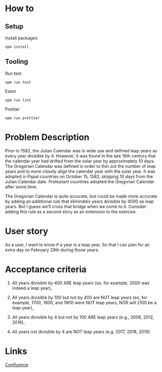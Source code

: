 # How to
## Setup
Install packages
```
npm install
```
## Tooling
Run test
```
npm run test
```
Eslint
```
npm run lint
```

Prettier
```
npm run prettier
```

# Problem Description
Prior to 1582, the Julian Calendar was in wide use and defined leap years as every year divisible by 4. However, it was found in the late 16th century that the calendar year had drifted from the solar year by approximately 10 days. The Gregorian Calendar was defined in order to thin out the number of leap years and to more closely align the calendar year with the solar year. It was adopted in Papal countries on October 15, 1582, skipping 10 days from the Julian Calendar date. Protestant countries adopted the Gregorian Calendar after some time.

The Gregorian Calendar is quite accurate, but could be made more accurate by adding an additional rule that eliminates years divisible by 4000 as leap years. But I guess we’ll cross that bridge when we come to it. Consider adding this rule as a second story as an extension to the exercise.

# User story
As a user, I want to know if a year is a leap year, So that I can plan for an extra day on February 29th during those years.

# Acceptance criteria
1. All years divisible by 400 ARE leap years (so, for example, 2000 was indeed a leap year),

2. All years divisible by 100 but not by 400 are NOT leap years (so, for example, 1700, 1800, and 1900 were NOT leap years, NOR will 2100 be a leap year),

3. All years divisible by 4 but not by 100 ARE leap years (e.g., 2008, 2012, 2016),

4. All years not divisible by 4 are NOT leap years (e.g. 2017, 2018, 2019).

# Links

[Confluence](https://verity-ag.atlassian.net/wiki/x/9oCfgg)